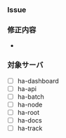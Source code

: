 ### Issue


### 修正内容
- 

### 対象サーバ
- [ ] ha-dashboard
- [ ] ha-api
- [ ] ha-batch
- [ ] ha-node
- [ ] ha-root
- [ ] ha-docs
- [ ] ha-track
